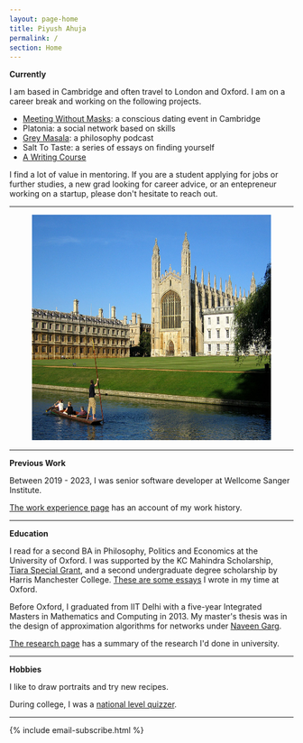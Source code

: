 ```yaml
---
layout: page-home
title: Piyush Ahuja
permalink: /
section: Home
---
```



<!-- <img class='inset right' src='/1.jpg' title='Piyush Ahuja' width='130px' />   
 -->


**Currently**

I am based in Cambridge and often travel to London and Oxford. I am on a career break and working on the following projects.

* [Meeting Without Masks](https://www.tickettailor.com/events/meetingwithoutmasks/902321): a conscious dating event in Cambridge
* Platonia: a social network based on skills 
* [Grey Masala](https://open.spotify.com/show/4fwl2XZOBsSZFFQH2Jaec4): a philosophy podcast
* Salt To Taste: a series of essays on finding yourself
* [A Writing Course](https://piyushahuja.com/courses/writing/intro)

I find a lot of value in mentoring. If you are a student applying for jobs or further studies, a new grad looking for career advice, or an entepreneur working on a startup, please don't hesitate to reach out.


---

<!-- **Also**



I would love to run a meditation group and [a writing workshop](/courses/writing/intro) in Cambridge. I'm looking for volunteer participants: if this interests you, please reach out!
 -->
<center>

<figure>
    <img src="files/images/oxford/cam.jpg" alt="Cambridge" width="550" height= "400" /> 
    <figcaption></figcaption> 
</figure>
</center>

---




**Previous Work**

Between 2019 - 2023, I was senior software developer at Wellcome Sanger Institute.

[The work experience page](/work) has an account of my work history.

---

**Education** 

I read for a second BA in Philosophy, Politics and Economics at the University of Oxford.  I was supported by the KC Mahindra Scholarship, [Tiara Special Grant](https://www.tiarafoundation.com/copy-of-tiara-special-grant), and a second undergraduate degree scholarship by Harris Manchester College. [These are some essays](/philosophy) I wrote in my time at Oxford. 

Before Oxford, I graduated from IIT Delhi with a five-year Integrated Masters in Mathematics and Computing in 2013. My master's thesis was in the design of approximation algorithms for networks under [Naveen Garg](https://en.wikipedia.org/wiki/Naveen_Garg). 

[The research page](/research) has a summary of the research I'd done in university.


----

**Hobbies** 


I like to draw portraits and try new recipes.

During college, I was a [national level quizzer](https://www.youtube.com/watch?v=-5pdjrdj0uA). 



<!-- My [master's thesis]([link to my thesis][thesis]) was in the design of approximation algorithms for networks under [Naveen Garg](https://en.wikipedia.org/wiki/Naveen_Garg).  -->


<!-- The [work section](/work)  spells out my professional experience in greater detail.  
 -->





<!-- 
 One of the best way to learn is to teach it to someone. Platonia allows one to organize one-on-one meetups with people for learning-and-teaching. Give it a try! Here's the [download link for iOS]((http://itunes.com/apps/platonia)) and here's the [download link for Android](https://play.google.com/store/apps/details?id=com.platonia_client). -->

<!-- - **Teaching:**  I am interested in teaching or mentoring opportunies in philosophy, algorithms, and creative writing.

- **Learning:** I am looking for people interested in practicing Improv, First Aid, or Wilderness survival skills.  

- **Creative Collaborations:** If you'd like to collaborate on something for *fun*, please don't hesitate to reach out. Here are some ideas: a podcast, a comedy sketch, a mobile app, or any long-form writing assignment. 
 -->

----

{% include email-subscribe.html %}


[resumeFile]: ../files/piyush_resume.pdf 
[thesis]: ../files/research/thesis.pdf

 
